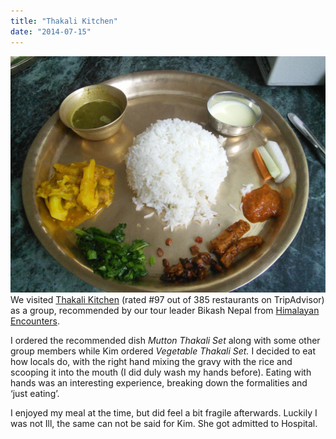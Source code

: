 ```yaml
---
title: "Thakali Kitchen"
date: "2014-07-15"
---
```


![](images/1405403578_thumb.png) We visited [Thakali Kitchen](http://www.tripadvisor.com/Restaurant_Review-g293890-d1156621-Reviews-Thakali_Kitchen-Kathmandu_Kathmandu_Valley_Bagmati_Zone_Central_Region.html) (rated #97 out of 385 restaurants on TripAdvisor) as a group, recommended by our tour leader Bikash Nepal from [Himalayan Encounters](http://himalayanencounters.com/).

I ordered the recommended dish _Mutton Thakali Set_ along with some other group members while Kim ordered _Vegetable Thakali Set._ I decided to eat how locals do, with the right hand mixing the gravy with the rice and scooping it into the mouth (I did duly wash my hands before). Eating with hands was an interesting experience, breaking down the formalities and ‘just eating’.

I enjoyed my meal at the time, but did feel a bit fragile afterwards. Luckily I was not Ill, the same can not be said for Kim. She got admitted to Hospital.
